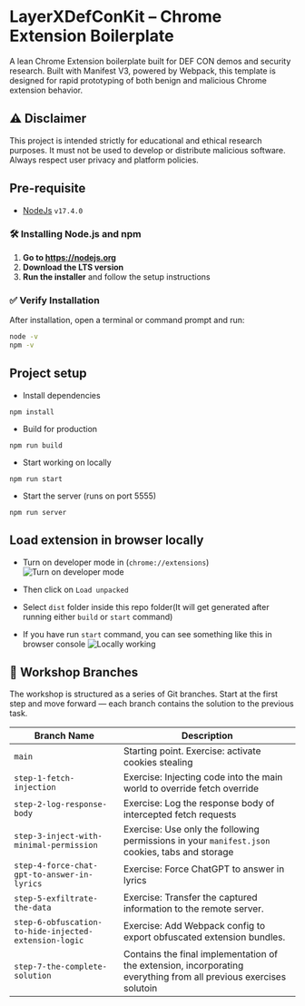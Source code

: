 # LayerXDefConKit – Chrome Extension Boilerplate

A lean Chrome Extension boilerplate built for DEF CON demos and security research.
Built with Manifest V3, powered by Webpack, this template is designed for rapid prototyping of both benign and malicious Chrome extension behavior.

## ⚠️ Disclaimer

This project is intended strictly for educational and ethical research purposes.
It must not be used to develop or distribute malicious software.
Always respect user privacy and platform policies.

## Pre-requisite

- [NodeJs](https://nodejs.org/) `v17.4.0`

### 🛠️ Installing Node.js and npm

1. **Go to https://nodejs.org**
2. **Download the LTS version**
3. **Run the installer** and follow the setup instructions

### ✅ Verify Installation

After installation, open a terminal or command prompt and run:

```bash
node -v
npm -v
```

## Project setup

- Install dependencies

```
npm install
```

- Build for production

```
npm run build
```

- Start working on locally

```
npm run start
```

- Start the server (runs on port 5555)

```
npm run server
```

## Load extension in browser locally

- Turn on developer mode in (`chrome://extensions`)
  ![Turn on developer mode](images/devmode.png)

- Then click on `Load unpacked`
- Select `dist` folder inside this repo folder(It will get generated after running either `build` or `start` command)

- If you have run `start` command, you can see something like this in browser console
  ![Locally working](images/loaded.png)

## 🧭 Workshop Branches

The workshop is structured as a series of Git branches. Start at the first step and move forward — each branch contains the solution to the previous task.

| Branch Name                                           | Description                                                                                                       |
| ----------------------------------------------------- | ----------------------------------------------------------------------------------------------------------------- |
| `main`                                                | Starting point. Exercise: activate cookies stealing                                                               |
| `step-1-fetch-injection`                              | Exercise: Injecting code into the main world to override fetch override                                           |
| `step-2-log-response-body`                            | Exercise: Log the response body of intercepted fetch requests                                                     |
| `step-3-inject-with-minimal-permission`               | Exercise: Use only the following permissions in your `manifest.json` cookies, tabs and storage                    |
| `step-4-force-chat-gpt-to-answer-in-lyrics`           | Exercise: Force ChatGPT to answer in lyrics                                                                       |
| `step-5-exfiltrate-the-data`                          | Exercise: Transfer the captured information to the remote server.                                                 |
| `step-6-obfuscation-to-hide-injected-extension-logic` | Exercise: Add Webpack config to export obfuscated extension bundles.                                              |
| `step-7-the-complete-solution`                        | Contains the final implementation of the extension, incorporating everything from all previous exercises solutoin |
